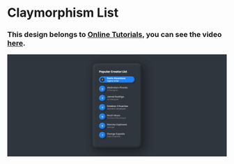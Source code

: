 # Claymorphism List
### This design belongs to [Online Tutorials](https://www.youtube.com/@OnlineTutorialsYT), you can see the video [here](https://youtu.be/Ao-bepemF8A).

![preview img](/preview.png)
